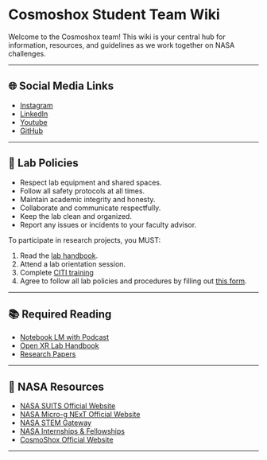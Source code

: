 # Cosmoshox Student Team Wiki

Welcome to the Cosmoshox team! This wiki is your central hub for information, resources, and guidelines as we work together on NASA challenges.

---

## 🌐 Social Media Links

- [Instagram](https://www.instagram.com/cosmoshox)
- [LinkedIn](https://www.linkedin.com/company/openxrlab/)
- [Youtube](https://www.youtube.com/@WSU_InnovationDesign/)
- [GitHub](https://github.com/Open-XR-Lab)

---

## 📜 Lab Policies

- Respect lab equipment and shared spaces.
- Follow all safety protocols at all times.
- Maintain academic integrity and honesty.
- Collaborate and communicate respectfully.
- Keep the lab clean and organized.
- Report any issues or incidents to your faculty advisor.

To participate in research projects, you MUST: 
1. Read the [lab handbook](/assets/Open%20XR%20Lab%20Handbook-2025-2026.pdf).
2. Attend a lab orientation session.
3. Complete [CITI training](https://about.citiprogram.org/)
4. Agree to follow all lab policies and procedures by filling out [this form](https://wichitastate.co1.qualtrics.com/jfe/form/SV_6L2743NcVxf3b5s).

---

## 📚 Required Reading

- [Notebook LM with Podcast](#)
- [Open XR Lab Handbook](/assets/Open%20XR%20Lab%20Handbook-2025-2026.pdf)
- [Research Papers](#)

---

## 🚀 NASA Resources

- [NASA SUITS Official Website](https://www.nasa.gov/learning-resources/spacesuit-user-interface-technologies-for-students/)
- [NASA Micro-g NExT Official Website](https://www.nasa.gov/learning-resources/micro-g-neutral-buoyancy-experiment-designteams/)
- [NASA STEM Gateway](https://www.stemgateway.nasa.gov/s/)
- [NASA Internships & Fellowships](https://intern.nasa.gov/)
- [CosmoShox Official Website](https://www.wichita.edu/academics/college-of-innovation-and-design/cosmoshox.php)

---


